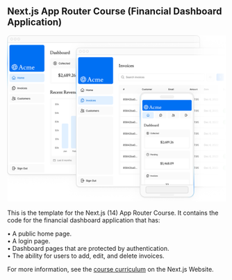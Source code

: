 ## Next.js App Router Course (Financial Dashboard Application)

<img src="./public/hero-desktop.png" alt="Screenshot of the dashboard project showing desktop version"/>

<br>

This is the template for the Next.js (14) App Router Course. It contains the code for the financial dashboard application that has:

• A public home page. <br>
• A login page. <br>
• Dashboard pages that are protected by authentication. <br>
• The ability for users to add, edit, and delete invoices.

For more information, see the [course curriculum](https://nextjs.org/learn) on the Next.js Website.

<!-- [course curriculum](https://nextjs.org/learn) -->
<!-- https://nextjs.org/learn/dashboard-app -->